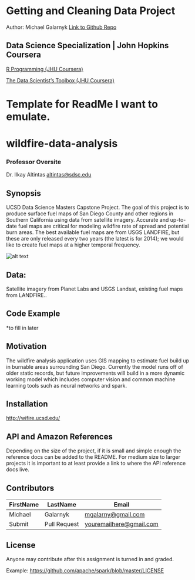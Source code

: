# Getting and Cleaning Data Project
Author: Michael Galarnyk [Link to Github Repo](https://medium.com/@GalarnykMichael/review-course-1-the-data-scientists-toolbox-jhu-coursera-4d7459458821#.5jpg133ln "Click to go to Repo")

## Data Science Specialization | John Hopkins Coursera

[R Programming (JHU Coursera)](https://medium.com/@GalarnykMichael/in-progress-review-course-2-r-programming-jhu-coursera-ad27086d8438#.bzzr29fvo "Review + data.table")

[The Data Scientist’s Toolbox (JHU Coursera)](https://medium.com/@GalarnykMichael/review-course-1-the-data-scientists-toolbox-jhu-coursera-4d7459458821#.5jpg133ln "Review + Going over Parts of Quiz")


# Template for ReadMe I want to emulate. 
# wildfire-data-analysis

### Professor Oversite

Dr. Ilkay Altintas <altintas@sdsc.edu>

## Synopsis

UCSD Data Science Masters Capstone Project.
The goal of this project is to produce surface fuel maps of San Diego County and other regions in Southern California using data from satellite imagery. Accurate and up-to-date fuel maps are critical for modeling wildfire rate of spread and potential burn areas. The best available fuel maps are from USGS LANDFIRE, but these are only released every two years (the latest is for 2014); we would like to create fuel maps at a higher temporal frequency.

![alt text](http://wifire.ucsd.edu/sites/swat.sdsc.edu.wifire/files/file_fields/slider/NexCAVE%20June%2015%202012-1small.jpg)

## Data:

Satellite imagery from Planet Labs and USGS Landsat, existing fuel maps from LANDFIRE..

## Code Example

*to fill in later

## Motivation

The wildfire analysis application uses GIS mapping to estimate fuel build up in burnable areas surrounding San Diego. Currently the model runs off of older static records, but future improvements will build in a more dynamic working model which includes computer vision and common machine learning tools such as neural networks and spark.

## Installation

http://wifire.ucsd.edu/

## API and Amazon References

Depending on the size of the project, if it is small and simple enough the reference docs can be added to the README. For medium size to larger projects it is important to at least provide a link to where the API reference docs live.

## Contributors

FirstName | LastName | Email
--- | --- | ---
Michael |  Galarnyk |  <mgalarny@gmail.com>
Submit |  Pull Request | <youremailhere@gmail.com>

## License

Anyone may contribute after this assignment is turned in and graded. 

Example: https://github.com/apache/spark/blob/master/LICENSE 

